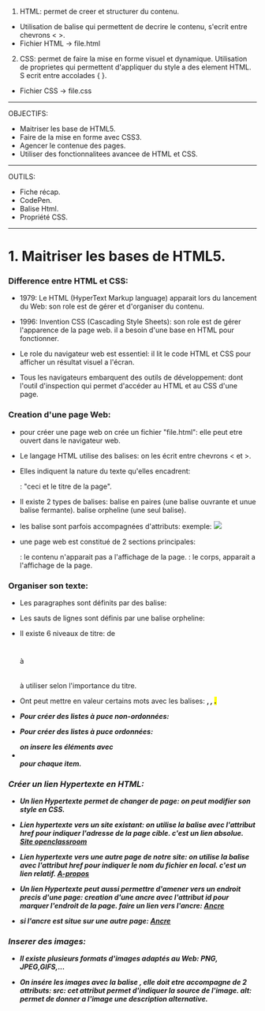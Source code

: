 1. HTML: permet de creer et structurer du contenu.
- Utilisation de balise qui permettent de decrire le contenu, s'ecrit entre chevrons < >.
- Fichier HTML -> file.html

2. CSS:  permet de faire la mise en forme visuel et dynamique.
Utilisation de proprietes qui permettent d'appliquer du style a des element HTML.
S ecrit entre accolades {  }.
- Fichier CSS -> file.css

----------------------------------------------------------------
OBJECTIFS:
- Maitriser les base de HTML5.
- Faire de la mise en forme avec CSS3.
- Agencer  le contenue des pages.
- Utiliser des fonctionnalitees avancee de HTML et CSS.

----------------------------------------------------------------
OUTILS:
- Fiche récap.
- CodePen.
- Balise Html.
- Propriété CSS.

----------------------------------------------------------------
# 1. Maitriser les bases de HTML5.

### Difference entre HTML et CSS:

- 1979: Le HTML (HyperText Markup language) apparait lors du lancement du Web:
	son role est de gérer et d'organiser du contenu.

- 1996: Invention CSS (Cascading Style Sheets):
	son role est de gérer l'apparence de la page web.
	il a besoin d'une base en HTML pour fonctionner.

- Le role du navigateur web est essentiel:
	il lit le code HTML et CSS  pour afficher un résultat visuel a l'écran.

- Tous les navigateurs embarquent des outils de développement:
	dont l'outil d'inspection qui permet d'accéder au HTML et au CSS d'une page.

### Creation d'une page Web:

- pour créer une page web on crée un fichier "file.html":
	elle peut etre ouvert dans le navigateur web.

- Le langage HTML utilise des balises:
	on les écrit entre chevrons < et >.

- Elles indiquent la nature du texte qu'elles encadrent:
	<title> </title>: "ceci et le titre de la page".

- Il existe 2 types de balises:
	balise en paires (une balise ouvrante et unue balise fermante).
	balise orpheline (une seul balise).

- les balise sont parfois accompagnées d'attributs:
	exemple: <img src="phot.jpg">

- une page web est constitué de 2 sections principales:
	<head> </head>: le contenu n'apparait pas a l'affichage de la page.
	<body> </body>: le corps, apparait a l'affichage de la page.

### Organiser son texte:

- Les paragraphes sont définits par des balise: <p> </p>

- Les sauts de lignes sont définis par une balise orpheline: <br>

- Il existe 6 niveaux de titre: de <h1> </h1> à <h6> </h6>
	à utiliser selon l'importance du titre.

- Ont peut mettre en valeur certains mots avec les balises:
	<strong>, <em>, <mark>.

- Pour créer des listes à puce non-ordonnées: <ul> </ul>
- Pour créer des listes à puce ordonnées: <ol> </ol>
	on insere les éléments avec <li> </li> pour chaque item.

### Créer un lien Hypertexte en HTML:

- Un lien Hypertexte permet de changer de page:
	on peut modifier son style en CSS.

- Lien hypertexte vers un site existant:
	on utilise la balise <a> avec l'attribut href pour indiquer l'adresse de la page cible.
	c'est un lien absolue.
	<a href="https://openclassroom.com">Site openclassroom</a>

- Lien hypertexte vers une autre page de notre site:
	on utilise la balise <a> avec l'attribut href pour indiquer le nom du fichier en local.
	c'est un lien relatif.
	<a href="a-propos.html">A-propos</a>

- Un lien Hypertexte peut aussi permettre d'amener vers un endroit precis d'une page:
	creation d'une ancre avec l'attribut id pour marquer l'endroit de la page.
	faire un lien vers l'ancre: <a href="#ancre">Ancre</a>

- si l'ancre est situe sur une autre page:
	<a href="index.html#ancre">Ancre</a>

### Inserer des images:

- Il existe plusieurs formats d'images adaptés au Web:
	PNG, JPEG,GIFS,...

- On insére les images avec la balise <img>, elle doit etre accompagne de 2 attributs:
	src: cet attribut permet d'indiquer la source de l'image.
	alt: permet de donner a l'image une description alternative.
